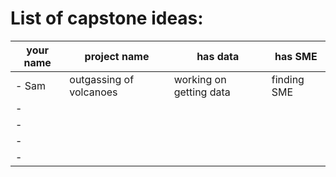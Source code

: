 # List of capstone ideas:
your name | project name | has data | has SME
| - | - | - | - |
| - Sam | outgassing of volcanoes | working on getting data | finding SME |
| - 
| - 
| - 
| - 

